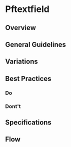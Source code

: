 # Pftextfield

## Overview

## General Guidelines

## Variations

## Best Practices

### Do

### Dont't

## Specifications

## Flow
